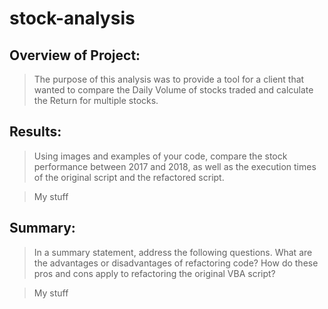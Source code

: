 # stock-analysis
## Overview of Project: 
> The purpose of this analysis was to provide a tool for a client that wanted to compare the Daily Volume of stocks traded and calculate the Return for multiple stocks.

## Results: 

> Using images and examples of your code, compare the stock performance between 2017 and 2018, as well as the execution times of the original script and the refactored script.

> My stuff

## Summary: 

> In a summary statement, address the following questions. What are the advantages or disadvantages of refactoring code? How do these pros and cons apply to refactoring the original VBA script?

> My stuff
